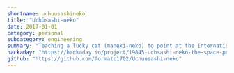 ```yaml
---
shortname: uchuusashineko
title: "Uchūsashi-neko"
date: 2017-01-01
category: personal
subcategory: engineering
summary: "Teaching a lucky cat (maneki-neko) to point at the International Space Station!"
hackaday: "https://hackaday.io/project/19845-uchsashi-neko-the-space-pointing-lucky-cat"
github: "https://github.com/formatc1702/Uchuusashi-neko"
---
```

